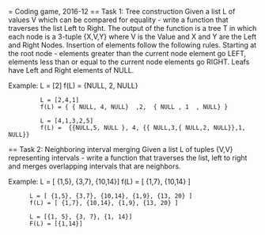 = Coding game, 2016-12
== Task 1: Tree construction
Given a list L of values V which can be compared for equality - write a function that  traverses the list  Left to Right. 
The output of the function is a tree T in which each node is a 3-tuple {X,V,Y} where V is the Value and X and Y are the Left and Right Nodes.
Insertion of elements follow the following rules. 
Starting at the root node - elements greater than the current node element go LEFT, elements less than or equal to the current node elements go RIGHT. 
Leafs have Left and Right elements of NULL.
 
Example:
             L = [2]
             f(L) = {NULL, 2, NULL}

             L = [2,4,1]
             f(L) = { { NULL, 4, NULL}  ,2,  { NULL , 1  , NULL} }
 
             L = [4,1,3,2,5]
             f(L) =  {{NULL,5, NULL }, 4, {{ NULL,3,{ NULL,2, NULL}},1, NULL}}
                                             
 
 
== Task 2: Neighboring interval merging
Given a list L of tuples {V,V} representing intervals - write a function that traverses the list, left to right and merges overlapping intervals that are neighbors. 
 
Example:
          L = [ {1,5}, {3,7}, {10,14}]
          f(L) = [ {1,7}, {10,14}  ]
 
          L = [ {1,5}, {3,7}, {10,14}, {1,9}, {13, 20} ]
          f(L) = [ {1,7}, {10,14}, {1,9}, {13, 20} ]

          L = [{1, 5}, {3, 7}, {1, 14}]
          F(L) = [{1,14}]